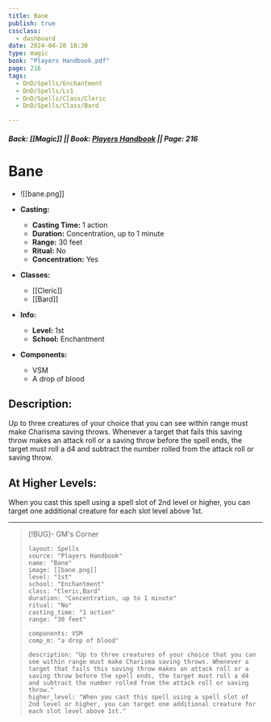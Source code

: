 ```yaml
---
title: Bane
publish: true
cssclass:
  - dashboard
date: 2024-04-20 18:30
type: magic
book: "Players Handbook.pdf"
page: 216
tags:
  - DnD/Spells/Enchantment
  - DnD/Spells/Lv1
  - DnD/Spells/Class/Cleric
  - DnD/Spells/Class/Bard

---
```


##### Back: [[Magic]] || Book: [Players Handbook](https://drive.google.com/drive/folders/1O5bhpYizcIT5xxAoLOuzCRht_PVS7VSG?usp=sharing) || Page: 216

# Bane
- ![[bane.png]]
- **Casting:**
    - **Casting Time:** 1 action
    - **Duration:** Concentration, up to 1 minute
    - **Range:** 30 feet
    - **Ritual:** No
    - **Concentration:** Yes
- **Classes:**
    - [[Cleric]]
    - [[Bard]]

- **Info:**
    - **Level:** 1st
    - **School:** Enchantment
- **Components:**
    - VSM
    - A drop of blood

## Description:
Up to three creatures of your choice that you can see within range must make Charisma saving throws. Whenever a target that fails this saving throw makes an attack roll or a saving throw before the spell ends, the target must roll a d4 and subtract the number rolled from the attack roll or saving throw.

## At Higher Levels:
When you cast this spell using a spell slot of 2nd level or higher, you can target one additional creature for each slot level above 1st.

---

> [!BUG]- GM's Corner
>
> ```statblock
> layout: Spells
> source: "Players Handbook"
> name: "Bane"
> image: [[bane.png]]
> level: "1st"
> school: "Enchantment"
> class: "Cleric,Bard"
> duration: "Concentration, up to 1 minute"
> ritual: "No"
> casting_time: "1 action"
> range: "30 feet"
>
> components: VSM
> comp_m: "a drop of blood"
>
> description: "Up to three creatures of your choice that you can see within range must make Charisma saving throws. Whenever a target that fails this saving throw makes an attack roll or a saving throw before the spell ends, the target must roll a d4 and subtract the number rolled from the attack roll or saving throw."
> higher_level: "When you cast this spell using a spell slot of 2nd level or higher, you can target one additional creature for each slot level above 1st."
> ```
